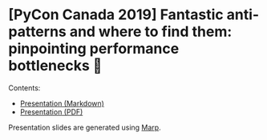 # [PyCon Canada 2019] Fantastic anti-patterns and where to find them: pinpointing performance bottlenecks :dragon:

Contents:

* [Presentation (Markdown)](./presentation.md)
* [Presentation (PDF)](./presentation.pdf)

Presentation slides are generated using [Marp](https://marp.app/).
